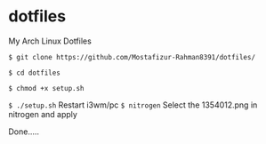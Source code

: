 # dotfiles
My Arch Linux Dotfiles

`$ git clone https://github.com/Mostafizur-Rahman8391/dotfiles/`

`$ cd dotfiles`

`$ chmod +x setup.sh`

`$ ./setup.sh`
Restart i3wm/pc
`$ nitrogen`
Select the 1354012.png in nitrogen and apply


Done.....
